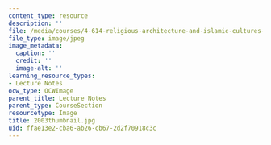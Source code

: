 ```yaml
---
content_type: resource
description: ''
file: /media/courses/4-614-religious-architecture-and-islamic-cultures-fall-2002/ffae13e2cba6ab26cb672d2f70918c3c_2003thumbnail.jpg
file_type: image/jpeg
image_metadata:
  caption: ''
  credit: ''
  image-alt: ''
learning_resource_types:
- Lecture Notes
ocw_type: OCWImage
parent_title: Lecture Notes
parent_type: CourseSection
resourcetype: Image
title: 2003thumbnail.jpg
uid: ffae13e2-cba6-ab26-cb67-2d2f70918c3c
---
```

